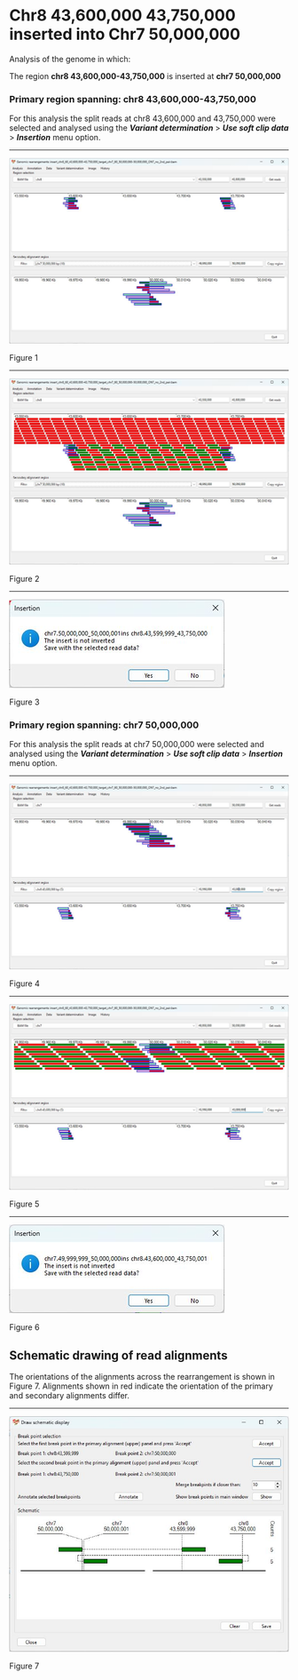 # Chr8 43,600,000 43,750,000  inserted into Chr7 50,000,000

Analysis of the genome in which: 

The region **chr8 43,600,000-43,750,000** is inserted at **chr7 50,000,000**

### Primary region spanning: chr8 43,600,000-43,750,000 

For this analysis the split reads at chr8 43,600,000 and 43,750,000 were selected and analysed using the ___Variant determination___ > ___Use soft clip data___ > ___Insertion___ menu option.<hr />

![image](images/insert_chr8_60_43,600,000-43,750,000_target_chr7_60_50,000,000-50,000,000_ONT_no_2nd_pair_1.jpg)

Figure 1

<hr />

![image](images/insert_chr8_60_43,600,000-43,750,000_target_chr7_60_50,000,000-50,000,000_ONT_no_2nd_pair_1_all.jpg)

Figure 2

<hr />

![image](images/insert_chr8_60_43,600,000-43,750,000_target_chr7_60_50,000,000-50,000,000_ONT_no_2nd_pair_1_results.jpg)

Figure 3

### Primary region spanning: chr7 50,000,000 

For this analysis the split reads at chr7 50,000,000 were selected and analysed using the ___Variant determination___ > ___Use soft clip data___ > ___Insertion___ menu option.<hr />

![image](images/insert_chr8_60_43,600,000-43,750,000_target_chr7_60_50,000,000-50,000,000_ONT_no_2nd_pair_2.jpg)

Figure 4

<hr />

![image](images/insert_chr8_60_43,600,000-43,750,000_target_chr7_60_50,000,000-50,000,000_ONT_no_2nd_pair_2_all.jpg)

Figure 5

<hr />

![image](images/insert_chr8_60_43,600,000-43,750,000_target_chr7_60_50,000,000-50,000,000_ONT_no_2nd_pair_2_results.jpg)

Figure 6

## Schematic drawing of read alignments

The orientations of the alignments across the rearrangement is shown in Figure 7. Alignments shown in red indicate the orientation of the primary and secondary alignments differ.

<hr />

![image](images/insert_chr8_60_43,600,000-43,750,000_target_chr7_60_50,000,000-50,000,000_ONT_no_2nd_pair.jpg)

Figure 7